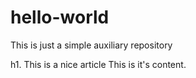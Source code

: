 # hello-world
This is just a simple auxiliary repository

h1. This is a nice article
This is it's content.